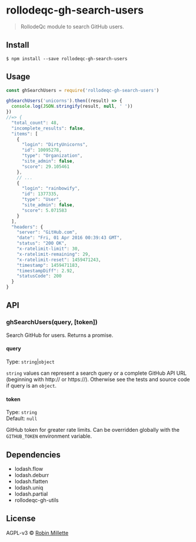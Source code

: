 # rollodeqc-gh-search-users
> RollodeQc module to search GitHub users.

## Install
```
$ npm install --save rollodeqc-gh-search-users
```

## Usage
```js
const ghSearchUsers = require('rollodeqc-gh-search-users')

ghSearchUsers('unicorns').then((result) => {
  console.log(JSON.stringify(result, null, ' '))
})
//=> {
  "total_count": 48,
  "incomplete_results": false,
  "items": [
    {
      "login": "DirtyUnicorns",
      "id": 10095278,
      "type": "Organization",
      "site_admin": false,
      "score": 29.105461
    },
    // ...
    {
      "login": "rainbowify",
      "id": 1377335,
      "type": "User",
      "site_admin": false,
      "score": 5.071583
    }
  ],
  "headers": {
    "server": "GitHub.com",
    "date": "Fri, 01 Apr 2016 00:39:43 GMT",
    "status": "200 OK",
    "x-ratelimit-limit": 30,
    "x-ratelimit-remaining": 29,
    "x-ratelimit-reset": 1459471243,
    "timestamp": 1459471183,
    "timestampDiff": 2.92,
    "statusCode": 200
  }
}
```

## API

### ghSearchUsers(query, [token])
Search GitHub for users. Returns a promise.

#### query
Type: `string`|`object`

`string` values can represent a search query or a complete GitHub API URL
(beginning with http:// or https://).
Otherwise see the tests and source code if query is an `object`.

#### token
Type: `string`<br>
Default: `null`

GitHub token for greater rate limits.
Can be overridden globally with the `GITHUB_TOKEN` environment variable.

## Dependencies
* lodash.flow
* lodash.deburr
* lodash.flatten
* lodash.uniq
* lodash.partial
* rollodeqc-gh-utils

## License
AGPL-v3 © [Robin Millette](http://robin.millette.info)
